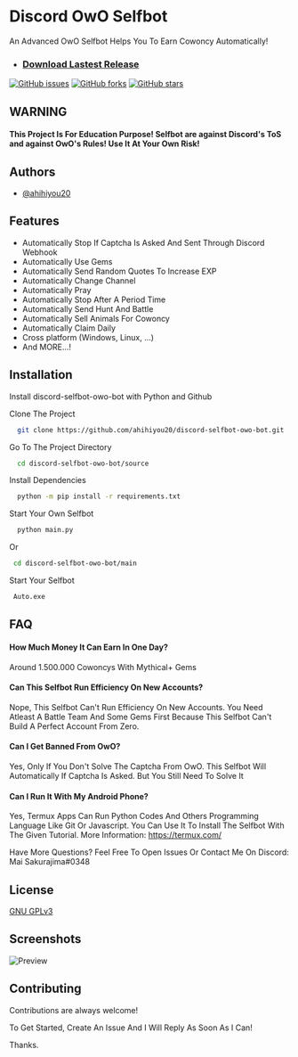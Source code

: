 
# Discord OwO Selfbot

An Advanced OwO Selfbot Helps You To Earn Cowoncy Automatically!

* ### [Download Lastest Release](https://github.com/ahihiyou20/discord-selfbot-owo-bot/tags)
[![GitHub issues](https://img.shields.io/github/issues/ahihiyou20/discord-selfbot-owo-bot?label=Open%20%C4%B0ssues)](https://github.com/ahihiyou20/discord-selfbot-owo-bot/issues)
[![GitHub forks](https://img.shields.io/github/forks/ahihiyou20/discord-selfbot-owo-bot)](https://github.com/ahihiyou20/discord-selfbot-owo-bot/network)
[![GitHub stars](https://img.shields.io/github/stars/ahihiyou20/discord-selfbot-owo-bot)](https://github.com/ahihiyou20/discord-selfbot-owo-bot/stargazers)



## WARNING

#### This Project Is For Education Purpose! Selfbot are against Discord's ToS and against OwO's Rules! Use It At Your Own Risk!


## Authors

- [@ahihiyou20](https://www.github.com/ahihiyou20)


## Features

- Automatically Stop If Captcha Is Asked And Sent Through Discord Webhook
- Automatically Use Gems
- Automatically Send Random Quotes To Increase EXP
- Automatically Change Channel
- Automatically Pray
- Automatically Stop After A Period Time
- Automatically Send Hunt And Battle
- Automatically Sell Animals For Cowoncy
- Automatically Claim Daily
- Cross platform (Windows, Linux, ...)
- And MORE...!
## Installation

Install discord-selfbot-owo-bot with Python and Github

Clone The Project

```bash
  git clone https://github.com/ahihiyou20/discord-selfbot-owo-bot.git
```

Go To The Project Directory

```bash
  cd discord-selfbot-owo-bot/source
```

Install Dependencies

```bash
  python -m pip install -r requirements.txt
```

Start Your Own Selfbot

```bash
  python main.py
```

Or

```bash
 cd discord-selfbot-owo-bot/main
```

Start Your Selfbot

```bash
 Auto.exe
```
    
## FAQ

#### How Much Money It Can Earn In One Day?

Around 1.500.000 Cowoncys With Mythical+ Gems

#### Can This Selfbot Run Efficiency On New Accounts?

Nope, This Selfbot Can't Run Efficiency On New Accounts. You Need Atleast A Battle Team And Some Gems First Because This Selfbot Can't Build A Perfect Account From Zero.

#### Can I Get Banned From OwO?

Yes, Only If You Don't Solve The Captcha From OwO. This Selfbot Will Automatically If Captcha Is Asked. But You Still Need To Solve It

#### Can I Run It With My Android Phone?

Yes, Termux Apps Can Run Python Codes And Others Programming Language Like Git Or Javascript. You Can Use It To Install The Selfbot With The Given Tutorial. More Information: https://termux.com/

Have More Questions? Feel Free To Open Issues Or Contact Me On Discord: Mai Sakurajima#0348 
## License

[GNU GPLv3](https://choosealicense.com/licenses/gpl-3.0/)


## Screenshots

![Preview](https://cdn.discordapp.com/attachments/963047907030892558/977820177171382312/Screenshot_20220522-132751_Termux.jpg)


## Contributing

Contributions are always welcome!

To Get Started, Create An Issue And I Will Reply As Soon As I Can!

Thanks.
